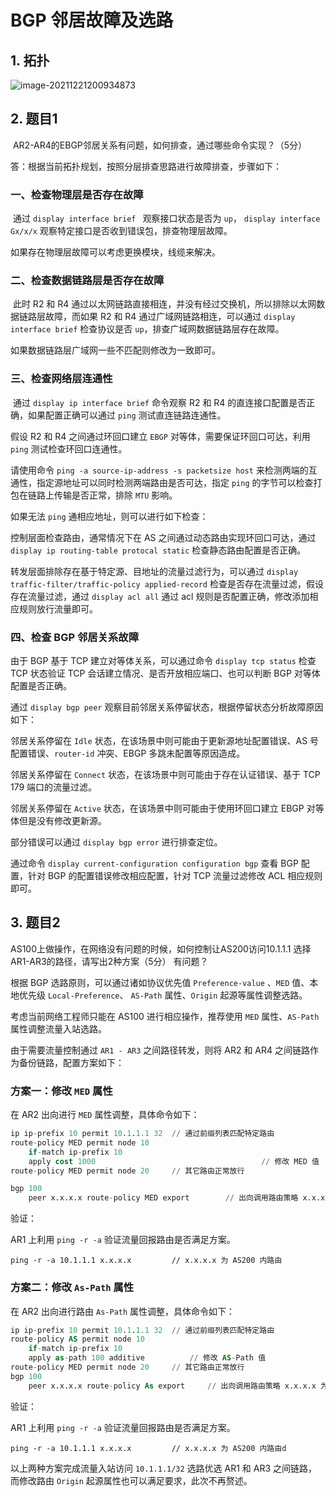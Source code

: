 # BGP 邻居故障及选路

## 1. 拓扑

![image-20211221200934873](https://s2.loli.net/2021/12/21/vLthX1QY4iAe3cl.png)

## 2. 题目1

​	AR2-AR4的EBGP邻居关系有问题，如何排查，通过哪些命令实现？（5分）

答：根据当前拓扑规划，按照分层排查思路进行故障排查，步骤如下：

### 一、检查物理层是否存在故障

​	通过 `display interface brief ` 观察接口状态是否为 `up`， `display interface Gx/x/x` 观察特定接口是否收到错误包，排查物理层故障。

如果存在物理层故障可以考虑更换模块，线缆来解决。

### 二、检查数据链路层是否存在故障

​	此时 R2 和 R4 通过以太网链路直接相连，并没有经过交换机，所以排除以太网数据链路层故障，而如果 R2 和 R4 通过广域网链路相连，可以通过 `display interface brief` 检查协议是否 `up`，排查广域网数据链路层存在故障。

如果数据链路层广域网一些不匹配则修改为一致即可。

### 三、检查网络层连通性

​	通过 `display ip interface brief` 命令观察 R2 和 R4 的直连接口配置是否正确，如果配置正确可以通过 `ping` 测试直连链路连通性。

假设 R2 和 R4 之间通过环回口建立 `EBGP` 对等体，需要保证环回口可达，利用 `ping` 测试检查环回口连通性。

请使用命令 `ping -a source-ip-address -s packetsize host` 来检测两端的互通性，指定源地址可以同时检测两端路由是否可达，指定 `ping` 的字节可以检查打包在链路上传输是否正常，排除 `MTU` 影响。

如果无法 `ping` 通相应地址，则可以进行如下检查：

控制层面检查路由，通常情况下在 AS 之间通过动态路由实现环回口可达，通过 `display ip routing-table protocal static` 检查静态路由配置是否正确。

转发层面排除存在基于特定源、目地址的流量过滤行为，可以通过 `display traffic-filter/traffic-policy applied-record` 检查是否存在流量过滤，假设存在流量过滤，通过 `display acl all` 通过 acl 规则是否配置正确，修改添加相应规则放行流量即可。

### 四、检查 BGP 邻居关系故障

由于 BGP 基于 TCP 建立对等体关系，可以通过命令 `display tcp status` 检查 TCP 状态验证 TCP 会话建立情况、是否开放相应端口、也可以判断 BGP 对等体配置是否正确。

通过 `display bgp peer` 观察目前邻居关系停留状态，根据停留状态分析故障原因如下：

邻居关系停留在 `Idle` 状态，在该场景中则可能由于更新源地址配置错误、AS 号配置错误、`router-id` 冲突、EBGP 多跳未配置等原因造成。

邻居关系停留在 `Connect` 状态，在该场景中则可能由于存在认证错误、基于 TCP 179 端口的流量过滤。

邻居关系停留在 `Active` 状态，在该场景中则可能由于使用环回口建立 EBGP 对等体但是没有修改更新源。

部分错误可以通过 `display bgp error` 进行排查定位。

通过命令 `display current-configuration configuration bgp` 查看 BGP 配置，针对 BGP 的配置错误修改相应配置，针对 TCP 流量过滤修改 ACL 相应规则即可。

## 3. 题目2

AS100上做操作，在网络没有问题的时候，如何控制让AS200访问10.1.1.1 选择AR1-AR3的路径，请写出2种方案（5分） 有问题？

根据 BGP 选路原则，可以通过诸如协议优先值  `Preference-value` 、`MED` 值、本地优先级 `Local-Preference`、 `AS-Path` 属性、`Origin` 起源等属性调整选路。

考虑当前网络工程师只能在 AS100 进行相应操作，推荐使用 `MED` 属性、`AS-Path` 属性调整流量入站选路。

由于需要流量控制通过 `AR1 - AR3` 之间路径转发，则将 AR2 和 AR4 之间链路作为备份链路，配置方案如下：

### 方案一：修改 `MED` 属性

在 AR2 出向进行 `MED` 属性调整，具体命令如下：

```sql
ip ip-prefix 10 permit 10.1.1.1 32	// 通过前缀列表匹配特定路由
route-policy MED permit node 10
	if-match ip-prefix 10
	apply cost 1000										// 修改 MED 值
route-policy MED permit node 20		// 其它路由正常放行

bgp 100
	peer x.x.x.x route-policy MED export		// 出向调用路由策略 x.x.x.x 为 AR1 接口地址
```



验证：

AR1 上利用 `ping -r -a` 验证流量回报路由是否满足方案。

```
ping -r -a 10.1.1.1 x.x.x.x 		// x.x.x.x 为 AS200 内路由
```



### 方案二：修改 `As-Path` 属性

在 AR2 出向进行路由 `As-Path` 属性调整，具体命令如下：

```sql
ip ip-prefix 10 permit 10.1.1.1 32	// 通过前缀列表匹配特定路由
route-policy AS permit node 10
	if-match ip-prefix 10
	apply as-path 100 additive			// 修改 AS-Path 值
route-policy MED permit node 20		// 其它路由正常放行
bgp 100
	peer x.x.x.x route-policy As export		// 出向调用路由策略 x.x.x.x 为 AR1 接口地址
```

验证：

AR1 上利用 `ping -r -a` 验证流量回报路由是否满足方案。

```
ping -r -a 10.1.1.1 x.x.x.x 		// x.x.x.x 为 AS200 内路由d
```



以上两种方案完成流量入站访问 `10.1.1.1/32` 选路优选 AR1 和 AR3 之间链路，而修改路由 `Origin` 起源属性也可以满足要求，此次不再赘述。

